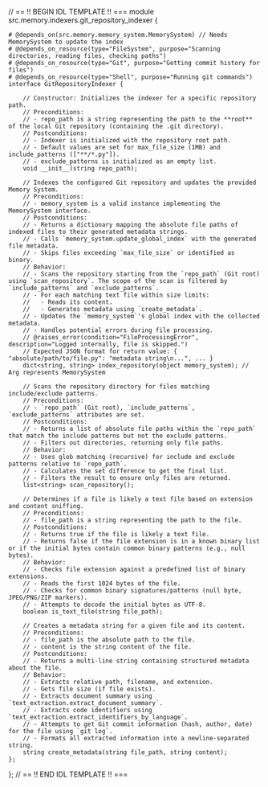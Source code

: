 // == !! BEGIN IDL TEMPLATE !! ===
module src.memory.indexers.git_repository_indexer {

    # @depends_on(src.memory.memory_system.MemorySystem) // Needs MemorySystem to update the index
    # @depends_on_resource(type="FileSystem", purpose="Scanning directories, reading files, checking paths")
    # @depends_on_resource(type="Git", purpose="Getting commit history for files")
    # @depends_on_resource(type="Shell", purpose="Running git commands")
    interface GitRepositoryIndexer {

        // Constructor: Initializes the indexer for a specific repository path.
        // Preconditions:
        // - repo_path is a string representing the path to the **root** of the local Git repository (containing the .git directory).
        // Postconditions:
        // - Indexer is initialized with the repository root path.
        // - Default values are set for max_file_size (1MB) and include_patterns (["**/*.py"]).
        // - exclude_patterns is initialized as an empty list.
        void __init__(string repo_path);

        // Indexes the configured Git repository and updates the provided Memory System.
        // Preconditions:
        // - memory_system is a valid instance implementing the MemorySystem interface.
        // Postconditions:
        // - Returns a dictionary mapping the absolute file paths of indexed files to their generated metadata strings.
        // - Calls `memory_system.update_global_index` with the generated file metadata.
        // - Skips files exceeding `max_file_size` or identified as binary.
        // Behavior:
        // - Scans the repository starting from the `repo_path` (Git root) using `scan_repository`. The scope of the scan is filtered by `include_patterns` and `exclude_patterns`.
        // - For each matching text file within size limits:
        //   - Reads its content.
        //   - Generates metadata using `create_metadata`.
        // - Updates the `memory_system`'s global index with the collected metadata.
        // - Handles potential errors during file processing.
        // @raises_error(condition="FileProcessingError", description="Logged internally, file is skipped.")
        // Expected JSON format for return value: { "absolute/path/to/file.py": "metadata string\n...", ... }
        dict<string, string> index_repository(object memory_system); // Arg represents MemorySystem

        // Scans the repository directory for files matching include/exclude patterns.
        // Preconditions:
        // - `repo_path` (Git root), `include_patterns`, `exclude_patterns` attributes are set.
        // Postconditions:
        // - Returns a list of absolute file paths within the `repo_path` that match the include patterns but not the exclude patterns.
        // - Filters out directories, returning only file paths.
        // Behavior:
        // - Uses glob matching (recursive) for include and exclude patterns relative to `repo_path`.
        // - Calculates the set difference to get the final list.
        // - Filters the result to ensure only files are returned.
        list<string> scan_repository();

        // Determines if a file is likely a text file based on extension and content sniffing.
        // Preconditions:
        // - file_path is a string representing the path to the file.
        // Postconditions:
        // - Returns true if the file is likely a text file.
        // - Returns false if the file extension is in a known binary list or if the initial bytes contain common binary patterns (e.g., null bytes).
        // Behavior:
        // - Checks file extension against a predefined list of binary extensions.
        // - Reads the first 1024 bytes of the file.
        // - Checks for common binary signatures/patterns (null byte, JPEG/PNG/ZIP markers).
        // - Attempts to decode the initial bytes as UTF-8.
        boolean is_text_file(string file_path);

        // Creates a metadata string for a given file and its content.
        // Preconditions:
        // - file_path is the absolute path to the file.
        // - content is the string content of the file.
        // Postconditions:
        // - Returns a multi-line string containing structured metadata about the file.
        // Behavior:
        // - Extracts relative path, filename, and extension.
        // - Gets file size (if file exists).
        // - Extracts document summary using `text_extraction.extract_document_summary`.
        // - Extracts code identifiers using `text_extraction.extract_identifiers_by_language`.
        // - Attempts to get Git commit information (hash, author, date) for the file using `git log`.
        // - Formats all extracted information into a newline-separated string.
        string create_metadata(string file_path, string content);
    };
};
// == !! END IDL TEMPLATE !! ===
